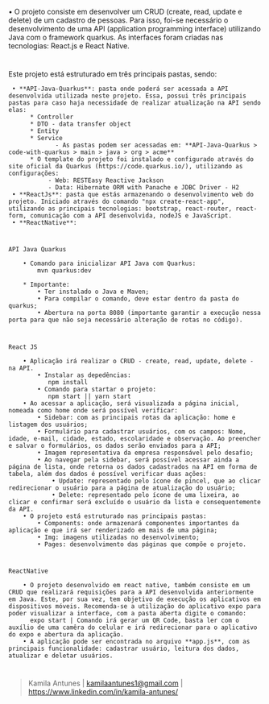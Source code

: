 • O projeto consiste em desenvolver um CRUD (create, read, update e delete) de um cadastro de pessoas. Para isso, foi-se necessário o desenvolvimento de uma API (application programming interface) utilizando Java com o framework quarkus. As interfaces foram criadas nas tecnologias: React.js e React Native.

#
Este projeto está estruturado em três principais pastas, sendo: 
>
     • **API-Java-Quarkus**: pasta onde poderá ser acessada a API desenvolvida utilizada neste projeto. Essa, possui três principais pastas para caso haja necessidade de realizar atualização na API sendo elas:
          * Controller
          * DTO - data transfer object
          * Entity
          * Service
                 - As pastas podem ser acessadas em: **API-Java-Quarkus > code-with-quarkus > main > java > org > acme**
          * O template do projeto foi instalado e configurado através do site oficial da Quarkus (https://code.quarkus.io/), utilizando as configurações:
               - Web: RESTEasy Reactive Jackson
               - Data: Hibernate ORM with Panache e JDBC Driver - H2
     • **ReactJs**: pasta que estás armazenando o desenvolvimento web do projeto. Iniciado através do comando "npx create-react-app", utilizando as principais tecnologias: bootstrap, react-router, react-form, comunicação com a API desenvolvida, nodeJS e JavaScript.
     • **ReactNative**:

#
    API Java Quarkus

        • Comando para inicializar API Java com Quarkus: 
            mvn quarkus:dev

        * Importante:
            • Ter instalado o Java e Maven;
            • Para compilar o comando, deve estar dentro da pasta do quarkus;
            • Abertura na porta 8080 (importante garantir a execução nessa porta para que não seja necessário alteração de rotas no código).

#
    React JS

        • Aplicação irá realizar o CRUD - create, read, update, delete - na API. 
            • Instalar as depedências:
               npm install
            • Comando para startar o projeto:
               npm start || yarn start
        • Ao acessar a aplicação, será visualizada a página inicial, nomeada como home onde será possível verificar:
            • Sidebar: com as principais rotas da aplicação: home e listagem dos usuários;
            • Formulário para cadastrar usuários, com os campos: Nome, idade, e-mail, cidade, estado, escolaridade e observação. Ao preencher e salvar o formulários, os dados serão enviados para a API;
            • Imagem representativa da empresa responsável pelo desafio;
            • Ao navegar pela sidebar, será possível acessar ainda a página de lista, onde retorna os dados cadastrados na API em forma de tabela, além dos dados é possível verificar duas ações:
                • Update: representado pelo ícone de pincel, que ao clicar redirecionar o usuário para a página de atualização do usuário;
                • Delete: representado pelo ícone de uma lixeira, ao clicar e confirmar será excluído o usuário da lista e consequentemente da API.
        • O projeto está estruturado nas principais pastas:
            • Components: onde armazenará componentes importantes da aplicação e que irá ser renderizado em mais de uma página;
            • Img: imagens utilizadas no desenvolvimento;
            • Pages: desenvolvimento das páginas que compõe o projeto.

#
    ReactNative
    
        • O projeto desenvolvido em react native, também consiste em um CRUD que realizará requisições para a API desenvolvida anteriormente em Java. Este, por sua vez, tem objetivo de execução os aplicativos em dispositivos móveis. Recomenda-se a utilização do aplicativo expo para poder visualizar a interface, com a pasta aberta digite o comando:
          expo start | Comando irá gerar um QR Code, basta ler com o auxílio de uma camêra do celular e irá redirecionar para o aplicativo do expo e abertura da aplicação.
        • A aplicação pode ser encontrada no arquivo **app.js**, com as principais funcionalidade: cadastrar usuário, leitura dos dados, atualizar e deletar usuários.
        
#

> Kamila Antunes | kamilaantunes1@gmail.com | https://www.linkedin.com/in/kamila-antunes/
